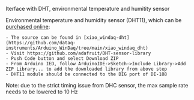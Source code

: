 Iterface with DHT, environmental temperature and humitity sensor

Environmental temperature and humidity sensor (DHT11), which can be [purchased online](https://www.seeedstudio.com/Grove-Temperature-Humidity-Sensor-DHT11.html):

    - The source can be found in [xiao_windaq-dht](https://github.com/dataq-instruments/Arduino_WinDaq/tree/main/xiao_windaq_dht)
    - Visit https://github.com/adafruit/DHT-sensor-library
    - Push Code button and select Download ZIP
    - From Arduino IED, follow ArduinoIDE->Sketch->Include Library->Add ZIP Library... to add the downloaded library from above step
    - DHT11 module should be connected to the DIG port of DI-188

Note: due to the strict timing issue from DHC sensor, the max sample rate needs to be lowered to 10 Hz
